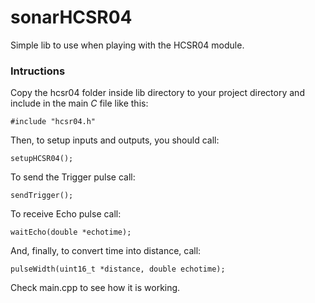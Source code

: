 # sonarHCSR04

Simple lib to use when playing with the HCSR04 module.

### Intructions
Copy the hcsr04 folder inside lib directory to your project directory and include in the main *C* file like this:

```
#include "hcsr04.h"
```

Then, to setup inputs and outputs, you should call:

```
setupHCSR04();
```

To send the Trigger pulse call:

```
sendTrigger();
```

To receive Echo pulse call:

```
waitEcho(double *echotime);
```

And, finally, to convert time into distance, call:

```
pulseWidth(uint16_t *distance, double echotime);
```

Check main.cpp to see how it is working.
